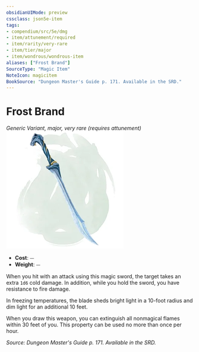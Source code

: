 ```yaml
---
obsidianUIMode: preview
cssclass: json5e-item
tags:
- compendium/src/5e/dmg
- item/attunement/required
- item/rarity/very-rare
- item/tier/major
- item/wondrous/wondrous-item
aliases: ["Frost Brand"]
SourceType: "Magic Item"
NoteIcon: magicitem
BookSource: "Dungeon Master's Guide p. 171. Available in the SRD."
---
```

# Frost Brand
*Generic Variant, major, very rare (requires attunement)*  
![](https://raw.githubusercontent.com/5etools-mirror-2/5etools-img/main/items/DMG/Frost%20Brand.webp#right)  

- **Cost**: ⏤
- **Weight**: ⏤

When you hit with an attack using this magic sword, the target takes an extra `1d6` cold damage. In addition, while you hold the sword, you have resistance to fire damage.

In freezing temperatures, the blade sheds bright light in a 10-foot radius and dim light for an additional 10 feet.

When you draw this weapon, you can extinguish all nonmagical flames within 30 feet of you. This property can be used no more than once per hour.

*Source: Dungeon Master's Guide p. 171. Available in the SRD.*